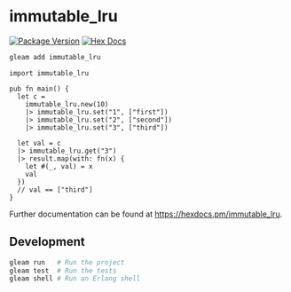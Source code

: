 # immutable_lru

[![Package Version](https://img.shields.io/hexpm/v/immutable_lru)](https://hex.pm/packages/immutable_lru)
[![Hex Docs](https://img.shields.io/badge/hex-docs-ffaff3)](https://hexdocs.pm/immutable_lru/)

```sh
gleam add immutable_lru
```
```gleam
import immutable_lru

pub fn main() {
  let c =
    immutable_lru.new(10)
    |> immutable_lru.set("1", ["first"])
    |> immutable_lru.set("2", ["second"])
    |> immutable_lru.set("3", ["third"])

  let val = c
  |> immutable_lru.get("3")
  |> result.map(with: fn(x) {
    let #(_, val) = x
    val
  })
  // val == ["third"]
}
```

Further documentation can be found at <https://hexdocs.pm/immutable_lru>.

## Development

```sh
gleam run   # Run the project
gleam test  # Run the tests
gleam shell # Run an Erlang shell
```
